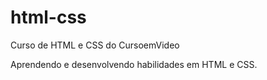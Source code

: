 # html-css

Curso de HTML e CSS do CursoemVideo

Aprendendo e desenvolvendo habilidades em HTML e CSS.